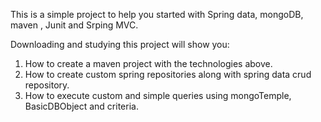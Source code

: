 This is a simple project to help you started with Spring data, mongoDB, maven , Junit and Srping MVC.

Downloading and studying this project will show you:
1) How to create a maven project with the technologies above.
2) How to create custom spring repositories along with spring data crud repository.
3) How to execute custom and simple queries using mongoTemple, BasicDBObject and criteria.

